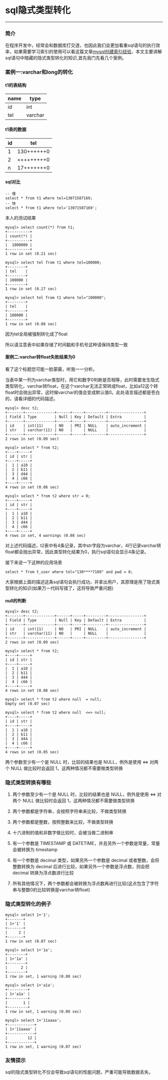 # sql隐式类型转化

---

### 简介
在程序开发中，经常会和数据库打交道，也因此我们会更加看重sql语句的执行效率，如果需要学习索引的使用可以看这篇文章[mysql创建索引经验](https://github.com/crossoverJie/JCSprout/blob/master/MD/SQL-optimization.md)，本文主要讲解sql语句中暗藏的隐式类型转化的知识,首先我门先看几个案例。

### 案例一:varchar和long的转化
#### t1的表结构
|name| type |
|----|------|
| id |  int |
| tel|varchar|
#### t1表的数据

|id|tel|
|---|---|
|1|130++++++0|
|2|+++++++++0|
|n|17+++++++0|

#### sql对比
```
-- 慢
select * from t1 where tel=13071587169;
-- 快
select * from t1 where tel='13071587169';
```

本人的测试结果

```
mysql> select count(*) from t1;
+----------+
| count(*) |
+----------+
|  1000000 |
+----------+
1 row in set (0.21 sec)

mysql> select tel from t1 where tel=100000;
+--------+
| tel    |
+--------+
| 100000 |
+--------+
1 row in set (0.27 sec)

mysql> select tel from t1 where tel="100000";
+--------+
| tel    |
+--------+
| 100000 |
+--------+
1 row in set (0.08 sec)
```

因为tel全局被强制转化成了float

所以请注意表中如果存储了时间戳和手机号这种请保持类型一致

#### 案例二:varchar转float失败结果为0
看了这个标题您可能一脸蒙蔽，听我一一分析。

当表中某一列为varchar类型时，用它和数字0判断是否相等，此时需要发生隐式类型转化，varchar转float，在这个varchar无法正常转成float，比如a12这个转float时会抛出异常，这时候varchar的值会变成默认值0。此处语言描述都是苍白的，请看详细的代码描述。

```
mysql> desc t2;
+-------+-------------+------+-----+---------+----------------+
| Field | Type        | Null | Key | Default | Extra          |
+-------+-------------+------+-----+---------+----------------+
| id    | int(11)     | NO   | PRI | NULL    | auto_increment |
| str   | varchar(11) | NO   |     | NULL    |                |
+-------+-------------+------+-----+---------+----------------+
2 rows in set (0.09 sec)

mysql> select * from t2;
+----+-----+
| id | str |
+----+-----+
|  1 | a10 |
|  2 | b11 |
|  3 | d44 |
|  4 | c66 |
+----+-----+
4 rows in set (0.08 sec)

mysql> select * from t2 where str = 0;
+----+-----+
| id | str |
+----+-----+
|  1 | a10 |
|  2 | b11 |
|  3 | d44 |
|  4 | c66 |
+----+-----+
4 rows in set, 4 warnings (0.08 sec)
```

对上述代码描述，t2表中有4条记录，其中str字段为varchar，4行记录varchar转float都会抛出异常，因此类型转化结果为0，执行sql语句会显示4条记录。

接下来说一下这种的应用场景
```
select * from t_user where tel="130****7189" and pwd = 0;
```
大家根据上面的描述这条sql语句会执行成功，并拿出用户，其原理是用了隐式类型转化的知识(如果万一代码写错了，这将导致严重问题)

#### null的判断

```
mysql> desc t2;
+-------+-------------+------+-----+---------+----------------+
| Field | Type        | Null | Key | Default | Extra          |
+-------+-------------+------+-----+---------+----------------+
| id    | int(11)     | NO   | PRI | NULL    | auto_increment |
| str   | varchar(11) | NO   |     | NULL    |                |
+-------+-------------+------+-----+---------+----------------+
2 rows in set (0.09 sec)

mysql> select * from t2;
+----+-----+
| id | str |
+----+-----+
|  1 | a10 |
|  2 | b11 |
|  3 | d44 |
|  4 | c66 |
+----+-----+
4 rows in set (0.08 sec)

mysql> select * from t2 where null  = null;
Empty set (0.07 sec)

mysql> select * from t2 where null  <=> null;
+----+-----+
| id | str |
+----+-----+
|  1 | a10 |
|  2 | b11 |
|  3 | d44 |
|  4 | c66 |
+----+-----+
4 rows in set (0.05 sec)
```

两个参数至少有一个是 NULL 时，比较的结果也是 NULL，例外是使用 <=> 对两个 NULL 做比较时会返回 1，这两种情况都不需要做类型转换

### 隐式类型转换有哪些

1. 两个参数至少有一个是 NULL 时，比较的结果也是 NULL，例外是使用 <=> 对两个 NULL 做比较时会返回 1，这两种情况都不需要做类型转换

2. 两个参数都是字符串，会按照字符串来比较，不做类型转换

3. 两个参数都是整数，按照整数来比较，不做类型转换

4. 十六进制的值和非数字做比较时，会被当做二进制串

5. 有一个参数是 TIMESTAMP 或 DATETIME，并且另外一个参数是常量，常量会被转换为 timestamp

6. 有一个参数是 decimal 类型，如果另外一个参数是 decimal 或者整数，会将整数转换为 decimal 后进行比较，如果另外一个参数是浮点数，则会把 decimal 转换为浮点数进行比较

7. 所有其他情况下，两个参数都会被转换为浮点数再进行比较(这点包含了字符串与整数0的比较转换是varchar转float)

### 隐式类型转化的例子

```
mysql> select 1+'1';
+-------+
| 1+'1' |
+-------+
|     2 |
+-------+
1 row in set (0.07 sec)

mysql> select 1+'1a';
+--------+
| 1+'1a' |
+--------+
|      2 |
+--------+
1 row in set, 1 warning (0.08 sec)

mysql> select 1+'a1a';
+---------+
| 1+'a1a' |
+---------+
|       1 |
+---------+
1 row in set, 1 warning (0.08 sec)

mysql> select 1+'11aaaa';
+------------+
| 1+'11aaaa' |
+------------+
|         12 |
+------------+
1 row in set, 1 warning (0.07 sec)
```

### 友情提示

sql的隐式类型转化不仅会导致sql语句的性能问题，严重可能导致数据丢失。




